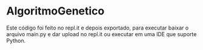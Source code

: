 # AlgoritmoGenetico
Este código foi feito no repl.it e depois exportado, para executar baixar o arquivo main.py e dar upload no repl.it ou executar em uma IDE que suporte Python.
